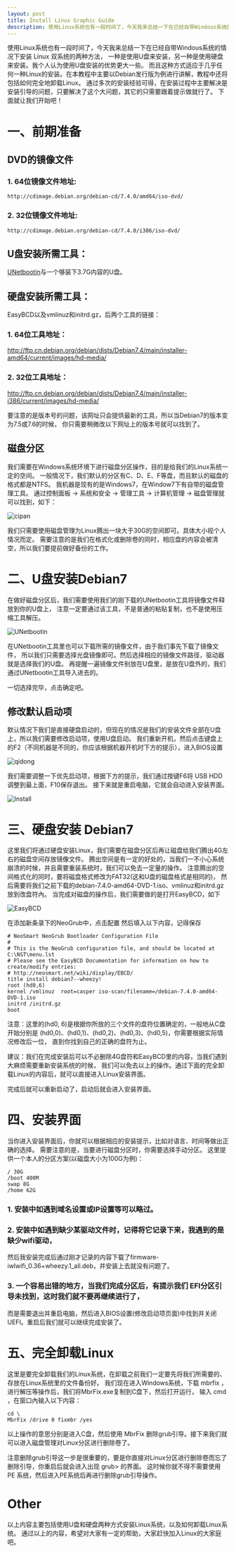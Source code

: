 ```yaml
---
layout: post
title: Install Linux Graphic Guide
description: 使用Linux系统也有一段时间了，今天我来总结一下在已经自带Windous系统的情况下安装 Linux 双系统的两种方法，一种是使用U盘来安装，另一种是使用硬盘来安装。我个人认为使用U盘安装的优势更大一些。而且这种方式适应于几乎任何一种Linux的安装。在本教程中主要以Debian发行版为例进行讲解，教程中还将包括如何完全地卸载Linux。通过多次的安装经验可得，在安装过程中主要解决是安装引导的问题，只要解决了这个大问题，其它的只需要跟着提示做就行了。下面就让我们开始吧！
---
```


使用Linux系统也有一段时间了，今天我来总结一下在已经自带Windous系统的情况下安装 Linux 双系统的两种方法，
一种是使用U盘来安装，另一种是使用硬盘来安装。我个人认为使用U盘安装的优势更大一些。
而且这种方式适应于几乎任何一种Linux的安装。在本教程中主要以Debian发行版为例进行讲解，教程中还将包括如何完全地卸载Linux。
通过多次的安装经验可得，在安装过程中主要解决是安装引导的问题，只要解决了这个大问题，其它的只需要跟着提示做就行了。
下面就让我们开始吧！

# 一、前期准备

## DVD的镜像文件
### 1. 64位镜像文件地址:
`http://cdimage.debian.org/debian-cd/7.4.0/amd64/iso-dvd/`
### 2. 32位镜像文件地址:
`http://cdimage.debian.org/debian-cd/7.4.0/i386/iso-dvd/`
## U盘安装所需工具：
[UNetbootin](http://unetbootin.sourceforge.net/)与一个够装下3.7G内容的U盘。
## 硬盘安装所需工具：
EasyBCD以及vmlinuz和initrd.gz，后两个工具的链接：

### 1. 64位工具地址：
http://ftp.cn.debian.org/debian/dists/Debian7.4/main/installer-amd64/current/images/hd-media/
### 2. 32位工具地址：
http://ftp.cn.debian.org/debian/dists/Debian7.4/main/installer-i386/current/images/hd-media/

要注意的是版本号的问题，该网址只会提供最新的工具，所以当Debian7的版本变为7.5或7.6的时候，
你只需要稍微改以下网址上的版本号就可以找到了。

## 磁盘分区
我们需要在Windows系统环境下进行磁盘分区操作，目的是给我们的Linux系统一定的空间。
一般情况下，我们默认的分区有C、D、E、F等盘，而且默认的磁盘的格式都是NTFS。
我机器是现有的是Windows7，在Window7下有自带的磁盘管理工具。
通过控制面板 -> 系统和安全 -> 管理工具 -> 计算机管理 -> 磁盘管理就可以找到，如下：

![cipan](/images/2014-04-02-1.jpg)

我们只需要使用磁盘管理为Linux腾出一块大于30G的空间即可。具体大小视个人情况而定。
需要注意的是我们在格式化或删除卷的同时，相应盘的内容会被清空，所以我们要提前做好备份的工作。

# 二、U盘安装Debian7
在做好磁盘分区后，我们需要使用我们的刚下载的UNetbootin工具将镜像文件释放到你的U盘上，
注意一定要通过该工具，不是普通的粘贴复制，也不是使用压缩工具解压。

![UNetbootin](/images/2014-04-02-2.jpg)

在UNetbootin工具里也可以下载所需的镜像文件，由于我们事先下载了镜像文件，
所以我们只需要选择光盘镜像即可。然后选择相应的镜像文件路径，驱动器就是选择我们的U盘。
再提醒一遍镜像文件别放在U盘里，是放在U盘外的，我们通过UNetbootin工具导入进去的。

一切选择完毕，点击确定吧。

## 修改默认启动项
默认情况下我们是直接硬盘启动的，但现在的情况是我们的安装文件全部在U盘上，所以我们需要修改启动项，使用U盘启动。
我们重新开机，然后点击键盘上的F2（不同机器是不同的，你应该根据机器开机时下方的提示），进入BIOS设置

![qidong](/images/2014-04-02-4.jpg)

我们需要调整一下优先启动项，根据下方的提示，我们通过按键F6将 USB HDD 调整到最上面，F10保存退出。
接下来就是重启电脑，它就会自动进入安装界面。

![Install](/images/2014-04-02-5.jpg)

# 三、硬盘安装 Debian7
这里我们将通过硬盘安装Linux，我们需要在磁盘分区后再让磁盘给我们腾出4G左右的磁盘空间存放镜像文件。
腾出空间是有一定的好处的，当我们一不小心系统崩溃的时候，并且需要重装系统时，我们可以免去一定量的操作。
注意腾出的空间格式化的同时，要将磁盘格式修改为FAT32(这和U盘的磁盘格式是相同的)，
然后需要将我们之前下载的debian-7.4.0-amd64-DVD-1.iso、vmlinuz和initrd.gz放到改盘符內。
当完成对磁盘的操作后，我们需要做的是打开EasyBCD，如下

![EasyBCD](/images/2014-04-02-3.jpg)

在添加新条录下的NeoGrub中，点击配置
然后填入以下内容，记得保存

	# NeoSmart NeoGrub Bootloader Configuration File
	#
	# This is the NeoGrub configuration file, and should be located at C:\NST\menu.lst
	# Please see the EasyBCD Documentation for information on how to create/modify entries:
	# http://neosmart.net/wiki/display/EBCD/
	title install debian7--wheezy!
	root (hd0,6)
	kernel /vmlinuz  root=casper iso-scan/filename=/debian-7.4.0-amd64-DVD-1.iso
	initrd /initrd.gz
	boot

注意：这里的(hd0, 6)是根据你所放的三个文件的盘符位置确定的，一般地从C盘开始分别是
(hd0,0)、(hd0,1)、(hd0,2)、(hd0,3)、(hd0,5)，你需要根据实际情况修改后一位，
直到你找到自己的正确的盘符为止。

建议：我们在完成安装后可以不必删除4G盘符和EasyBCD里的内容，当我们遇到大麻烦需要重新安装系统的时候，
我们可以免去以上的操作。通过下面的完全卸载Linux的内容后，就可以直接进入Linux安装界面。

完成后就可以重新启动了，启动后就会进入安装界面。

# 四、安装界面
当你进入安装界面后，你就可以根据相应的安装提示，比如对语言、时间等做出正确的选择。
需要注意的是，当要进行磁盘分区时，你需要选择手动分区。
这里提供一个本人的分区方案(以磁盘大小为100G为例)：

	/ 30G
	/boot 400M
	swap 8G
	/home 62G

### 1. 安装中如遇到域名设置或IP设置等可以略过。
### 2. 安装中如遇到缺少某驱动文件时，记得将它记录下来，我遇到的是缺少wifi驱动，
然后我安装完成后通过刚才记录的内容下载了firmware-iwlwifi_0.36+wheezy.1_all.deb，并安装上去就没有问题了。
### 3. 一个容易出错的地方，当我们完成分区后，有提示我们 EFI分区引导未找到，这时我们就不要再继续进行了，
而是需要退出并重启电脑，然后进入BIOS设置(修改启动项页面)中找到并关闭UEFI。重启后我们就可以继续完成安装了。

# 五、完全卸载Linux
这里是要完全卸载我们的Linux系统，在卸载之前我们一定要先将我们所需要的、存放在Linux系统里的文件备份好。
我们现在进入Windows系统，下载 mbrfix ，进行解压等操作后，我们将MbrFix.exe复制到C盘下，然后打开运行，
输入 cmd ，在窗口內输入以下内容：

	cd \
	MbrFix /drive 0 fixmbr /yes

以上操作的意思分别是进入C盘，然后使用 MbrFix 删除grub引导。接下来我们就可以进入磁盘管理对Linux分区进行删除卷了。

注意删除grub引导这一步是很重要的，要是你直接对Linux分区进行删除卷而忘了删除引导，你重启后就会进入出现 grub> 的界面。
这时候你就不得不需要使用 PE 系统，然后进入PE系统后再进行删除grub引导操作。

# Other

以上内容主要包括使用U盘和硬盘两种方式安装Linux系统，以及如何卸载Linux系统。
通过以上的内容，希望对大家有一定的帮助，大家赶快加入Linux的大家庭吧。


